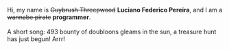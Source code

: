 Hi, my name is ~~Guybrush Threepwood~~ **Luciano Federico Pereira**, and I am a ~~wannabe pirate~~ **programmer**.<br><br>A short song: 493 bounty of doubloons gleams in the sun, a treasure hunt has just begun! Arrr!
